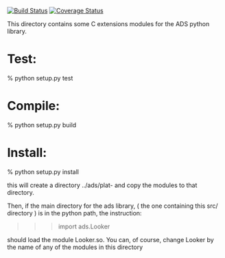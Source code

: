 [![Build Status](https://travis-ci.org/adsabs/ads_c_modules.svg?branch=master)](https://travis-ci.org/adsabs/ads_c_modules)
[![Coverage Status](https://coveralls.io/repos/github/adsabs/ads_c_modules/badge.svg?branch=master)](https://coveralls.io/github/adsabs/ads_c_modules?branch=master)

This directory contains some C extensions modules for
the ADS python library.

Test:
========
% python setup.py test

Compile:
========
% python setup.py build

Install:
========
% python setup.py install

this will create a directory ../ads/plat-<platform>
and copy the modules to that directory.

Then, if the main directory for the ads library, ( the one 
containing this src/ directory ) is in the python path, the
instruction:

>>> import ads.Looker

should load the module Looker.so. You can, of course, change Looker
by the name of any of the modules in this directory
